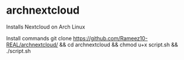 # archnextcloud
Installs Nextcloud on Arch Linux

Install commands git clone https://github.com/Rameez10-REAL/archnextcloud/ && cd archnextcloud && chmod u+x script.sh && ./script.sh
